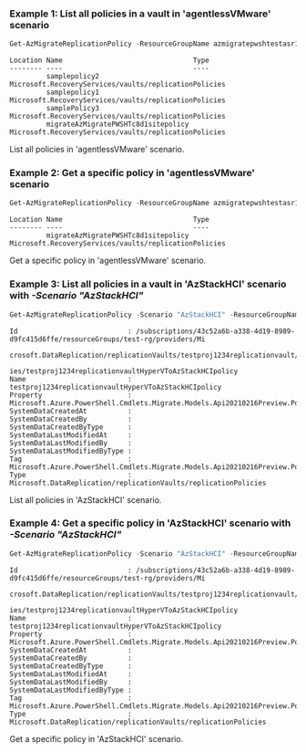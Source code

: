 ### Example 1: List all policies in a vault in 'agentlessVMware' scenario
```powershell
Get-AzMigrateReplicationPolicy -ResourceGroupName azmigratepwshtestasr13072020 -ResourceName AzMigrateTestProjectPWSH02aarsvault
```

```output
Location Name                                Type
-------- ----                                ----
         samplepolicy2                       Microsoft.RecoveryServices/vaults/replicationPolicies
         samplepolicy1                       Microsoft.RecoveryServices/vaults/replicationPolicies
         samplePolicy3                       Microsoft.RecoveryServices/vaults/replicationPolicies
         migrateAzMigratePWSHTc8d1sitepolicy Microsoft.RecoveryServices/vaults/replicationPolicies
```

List all policies in 'agentlessVMware' scenario.

### Example 2: Get a specific policy in 'agentlessVMware' scenario
```powershell
Get-AzMigrateReplicationPolicy -ResourceGroupName azmigratepwshtestasr13072020 -ResourceName AzMigrateTestProjectPWSH02aarsvault -PolicyName  migrateAzMigratePWSHTc8d1sitepolicy
```

```output
Location Name                                Type
-------- ----                                ----
         migrateAzMigratePWSHTc8d1sitepolicy Microsoft.RecoveryServices/vaults/replicationPolicies
```

Get a specific policy in 'agentlessVMware' scenario.

### Example 3: List all policies in a vault in 'AzStackHCI' scenario with *-Scenario "AzStackHCI"*
```powershell
Get-AzMigrateReplicationPolicy -Scenario "AzStackHCI" -ResourceGroupName "test-rg" -ResourceName "testproj1234replicationvault"
```

```output
Id                           : /subscriptions/43c52a6b-a338-4d19-8989-d9fc415d6ffe/resourceGroups/test-rg/providers/Mi
                               crosoft.DataReplication/replicationVaults/testproj1234replicationvault/replicationPolic
                               ies/testproj1234replicationvaultHyperVToAzStackHCIpolicy
Name                         : testproj1234replicationvaultHyperVToAzStackHCIpolicy
Property                     : Microsoft.Azure.PowerShell.Cmdlets.Migrate.Models.Api20210216Preview.PolicyModelProperties
SystemDataCreatedAt          :
SystemDataCreatedBy          :
SystemDataCreatedByType      :
SystemDataLastModifiedAt     :
SystemDataLastModifiedBy     :
SystemDataLastModifiedByType :
Tag                          : Microsoft.Azure.PowerShell.Cmdlets.Migrate.Models.Api20210216Preview.PolicyModelTags
Type                         : Microsoft.DataReplication/replicationVaults/replicationPolicies
```

List all policies in 'AzStackHCI' scenario.

### Example 4: Get a specific policy in 'AzStackHCI' scenario with *-Scenario "AzStackHCI"*
```powershell
Get-AzMigrateReplicationPolicy -Scenario "AzStackHCI" -ResourceGroupName "test-rg" -ResourceName "testproj1234replicationvault" -PolicyName  "testproj1234replicationvaultHyperVToAzStackHCIpolicy"
```

```output
Id                           : /subscriptions/43c52a6b-a338-4d19-8989-d9fc415d6ffe/resourceGroups/test-rg/providers/Mi
                               crosoft.DataReplication/replicationVaults/testproj1234replicationvault/replicationPolic
                               ies/testproj1234replicationvaultHyperVToAzStackHCIpolicy
Name                         : testproj1234replicationvaultHyperVToAzStackHCIpolicy
Property                     : Microsoft.Azure.PowerShell.Cmdlets.Migrate.Models.Api20210216Preview.PolicyModelProperties
SystemDataCreatedAt          :
SystemDataCreatedBy          :
SystemDataCreatedByType      :
SystemDataLastModifiedAt     :
SystemDataLastModifiedBy     :
SystemDataLastModifiedByType :
Tag                          : Microsoft.Azure.PowerShell.Cmdlets.Migrate.Models.Api20210216Preview.PolicyModelTags
Type                         : Microsoft.DataReplication/replicationVaults/replicationPolicies
```

Get a specific policy in 'AzStackHCI' scenario.